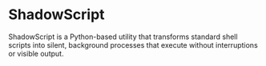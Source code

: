 # ShadowScript
ShadowScript is a Python-based utility that transforms standard shell scripts into silent, background processes that execute without interruptions or visible output.
